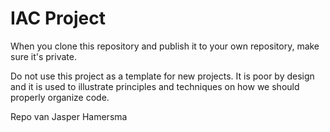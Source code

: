 # IAC Project
When you clone this repository and publish it to your own repository, make sure it's private.

Do not use this project as a template for new projects. It is poor by design and it is used to illustrate principles and techniques on how we should properly organize code.

Repo van Jasper Hamersma
